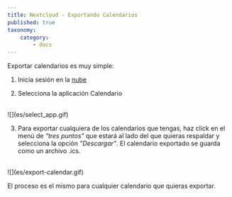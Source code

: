 ```yaml
---
title: Nextcloud - Exportando Calendarios
published: true
taxonomy:
    category:
        - docs
---
```


Exportar calendarios es muy simple:

1. Inicia sesión en la [nube](https://cloud.disroot.org)

2. Selecciona la aplicación Calendario
<br>
![](es/select_app.gif)

3. Para exportar cualquiera de los calendarios que tengas, haz click en el menú de *"tres puntos"* que estará al lado del que quieras respaldar y selecciona la opción *"Descargar"*. El calendario exportado se guarda como un archivo .ics.
<br>
![](es/export-calendar.gif)

El proceso es el mismo para cualquier calendario que quieras exportar.

